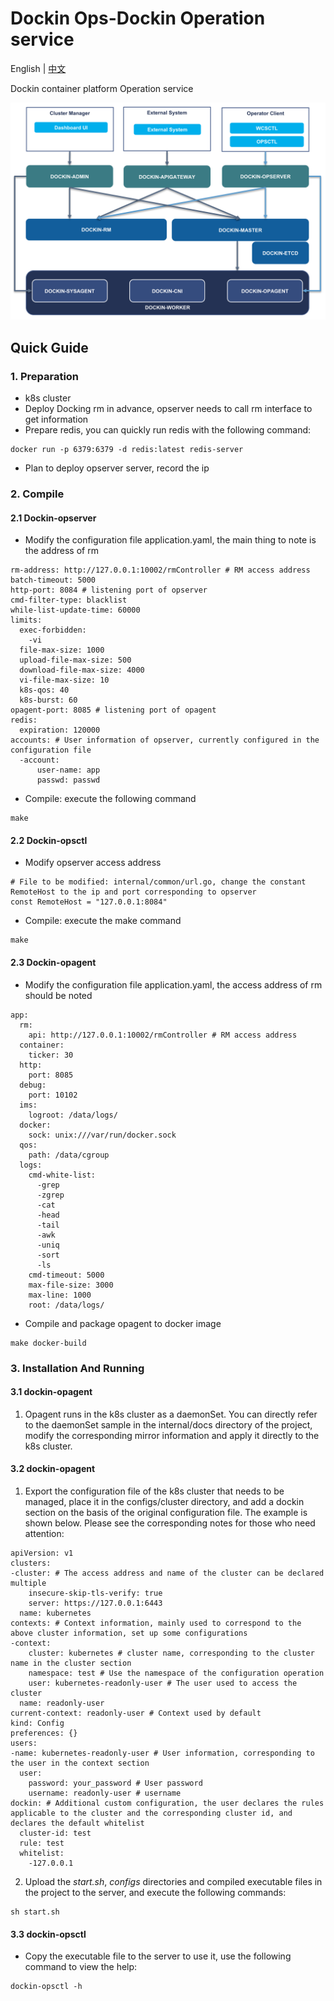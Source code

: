 # Dockin Ops-Dockin Operation service

English | [中文](README.zh-CN.md)

Dockin container platform Operation service


![Architecture](docs/images/dockin.png)

## Quick Guide

### 1. Preparation
- k8s cluster
- Deploy Docking rm in advance, opserver needs to call rm interface to get information
- Prepare redis, you can quickly run redis with the following command:
```
docker run -p 6379:6379 -d redis:latest redis-server
```
- Plan to deploy opserver server, record the ip

### 2. Compile

#### 2.1 Dockin-opserver
- Modify the configuration file application.yaml, the main thing to note is the address of rm

```
rm-address: http://127.0.0.1:10002/rmController # RM access address
batch-timeout: 5000
http-port: 8084 # listening port of opserver
cmd-filter-type: blacklist
while-list-update-time: 60000
limits:
  exec-forbidden:
    -vi
  file-max-size: 1000
  upload-file-max-size: 500
  download-file-max-size: 4000
  vi-file-max-size: 10
  k8s-qos: 40
  k8s-burst: 60
opagent-port: 8085 # listening port of opagent
redis:
  expiration: 120000
accounts: # User information of opserver, currently configured in the configuration file
  -account:
      user-name: app
      passwd: passwd
```

- Compile: execute the following command

```
make
```

#### 2.2 Dockin-opsctl
- Modify opserver access address
```
# File to be modified: internal/common/url.go, change the constant RemoteHost to the ip and port corresponding to opserver
const RemoteHost = "127.0.0.1:8084"
```
- Compile: execute the make command
```
make
```


#### 2.3 Dockin-opagent
- Modify the configuration file application.yaml, the access address of rm should be noted
```
app:
  rm:
    api: http://127.0.0.1:10002/rmController # RM access address
  container:
    ticker: 30
  http:
    port: 8085
  debug:
    port: 10102
  ims:
    logroot: /data/logs/
  docker:
    sock: unix:///var/run/docker.sock
  qos:
    path: /data/cgroup
  logs:
    cmd-white-list:
      -grep
      -zgrep
      -cat
      -head
      -tail
      -awk
      -uniq
      -sort
      -ls
    cmd-timeout: 5000
    max-file-size: 3000
    max-line: 1000
    root: /data/logs/

```
- Compile and package opagent to docker image
```
make docker-build
```


### 3. Installation And Running

#### 3.1 dockin-opagent
1. Opagent runs in the k8s cluster as a daemonSet. You can directly refer to the daemonSet sample in the internal/docs directory of the project, modify the corresponding mirror information and apply it directly to the k8s cluster.

#### 3.2 dockin-opagent
1. Export the configuration file of the k8s cluster that needs to be managed, place it in the configs/cluster directory, and add a dockin section on the basis of the original configuration file. The example is shown below. Please see the corresponding notes for those who need attention:

```
apiVersion: v1
clusters:
-cluster: # The access address and name of the cluster can be declared multiple
    insecure-skip-tls-verify: true
    server: https://127.0.0.1:6443
  name: kubernetes
contexts: # Context information, mainly used to correspond to the above cluster information, set up some configurations
-context:
    cluster: kubernetes # cluster name, corresponding to the cluster name in the cluster section
    namespace: test # Use the namespace of the configuration operation
    user: kubernetes-readonly-user # The user used to access the cluster
  name: readonly-user
current-context: readonly-user # Context used by default
kind: Config
preferences: {}
users:
-name: kubernetes-readonly-user # User information, corresponding to the user in the context section
  user:
    password: your_password # User password
    username: readonly-user # username
dockin: # Additional custom configuration, the user declares the rules applicable to the cluster and the corresponding cluster id, and declares the default whitelist
  cluster-id: test
  rule: test
  whitelist:
    -127.0.0.1
```
2. Upload the *start.sh*, *configs* directories and compiled executable files in the project to the server, and execute the following commands:
```
sh start.sh
```


#### 3.3 dockin-opsctl
- Copy the executable file to the server to use it, use the following command to view the help:
```
dockin-opsctl -h
```